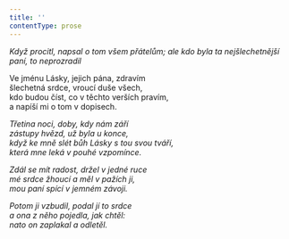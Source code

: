 ```yaml
---
title: ''
contentType: prose
---
```


<section>

_Když procitl, napsal o tom všem přátelům; ale kdo byla ta nejšlechet­nější paní, to neprozradil_

</section>

<section>

Ve jménu Lásky, jejich pána, zdravím  
šlechetná srdce, vroucí duše všech,  
kdo budou číst, co v těchto verších pravím,  
a napíší mi o tom v dopisech.

_Třetina noci, doby, kdy nám září  
zástupy hvězd, už byla u konce,  
když ke mně slét bůh Lásky s tou svou tváří,  
která mne leká v pouhé vzpomínce._

</section>

<section>

_Zdál se mít radost, držel v jedné ruce  
mé srdce žhoucí a měl v pažích ji,  
mou paní spící v jemném závoji._

</section>

<section>

_Potom ji vzbudil, podal jí to srdce  
a ona z něho pojedla, jak chtěl:  
nato on zaplakal a odletěl._

</section>
